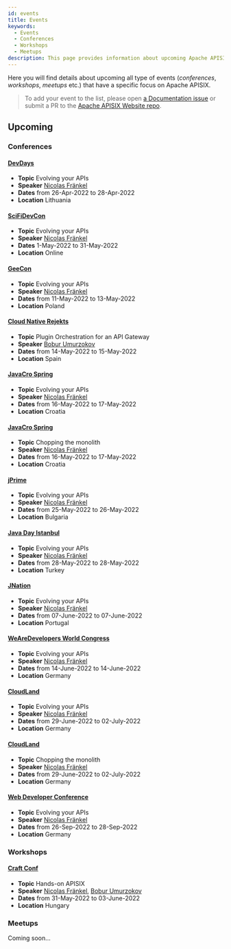 ```yaml
---
id: events
title: Events
keywords:
  - Events
  - Conferences
  - Workshops
  - Meetups
description: This page provides information about upcoming Apache APISIX's community events where you can track Meetups, Conferences and Workshops.
---
```


Here you will find details about upcoming all type of events (*conferences*, *workshops*, *meetups* etc.)
that have a specific focus on Apache APISIX.

> To add your event to the list, please open [a Documentation issue](https://github.com/apache/apisix-website/issues/new?assignees=&labels=documentation&template=documentation.yaml&title=%5BDocs%5D%3A+) or submit a PR to the [Apache APISIX Website repo](https://github.com/apache/apisix-website).

## Upcoming

### Conferences

#### [DevDays](https://devdays.lt/)

* **Topic** Evolving your APIs
* **Speaker** [Nicolas Fränkel](https://github.com/nfrankel)
* **Dates** from 26-Apr-2022 to 28-Apr-2022
* **Location** Lithuania

#### [SciFiDevCon](https://www.scifidevcon.com/)

* **Topic** Evolving your APIs
* **Speaker** [Nicolas Fränkel](https://github.com/nfrankel)
* **Dates** 1-May-2022 to 31-May-2022
* **Location** Online

#### [GeeCon](https://2022.geecon.org/)

* **Topic** Evolving your APIs
* **Speaker** [Nicolas Fränkel](https://github.com/nfrankel)
* **Dates** from 11-May-2022 to 13-May-2022
* **Location** Poland

#### [Cloud Native Rejekts](https://cloud-native.rejekts.io/)

* **Topic** Plugin Orchestration for an API Gateway
* **Speaker** [Bobur Umurzokov](https://github.com/Boburmirzo)
* **Dates** from 14-May-2022 to 15-May-2022
* **Location** Spain

#### [JavaCro Spring](https://2022spring.javacro.hr/eng/)

* **Topic** Evolving your APIs
* **Speaker** [Nicolas Fränkel](https://github.com/nfrankel)
* **Dates** from 16-May-2022 to 17-May-2022
* **Location** Croatia

#### [JavaCro Spring](https://2022spring.javacro.hr/eng/)

* **Topic** Chopping the monolith
* **Speaker** [Nicolas Fränkel](https://github.com/nfrankel)
* **Dates** from 16-May-2022 to 17-May-2022
* **Location** Croatia

#### [jPrime](https://jprime.io/)

* **Topic** Evolving your APIs
* **Speaker** [Nicolas Fränkel](https://github.com/nfrankel)
* **Dates** from 25-May-2022 to 26-May-2022
* **Location** Bulgaria

#### [Java Day Istanbul](http://www.javaday.istanbul/)

* **Topic** Evolving your APIs
* **Speaker** [Nicolas Fränkel](https://github.com/nfrankel)
* **Dates** from 28-May-2022 to 28-May-2022
* **Location** Turkey

#### [JNation](https://2022.jnation.pt/)

* **Topic** Evolving your APIs
* **Speaker** [Nicolas Fränkel](https://github.com/nfrankel)
* **Dates** from 07-June-2022 to 07-June-2022
* **Location** Portugal

#### [WeAreDevelopers World Congress](https://worldcongress.dev/)

* **Topic** Evolving your APIs
* **Speaker** [Nicolas Fränkel](https://github.com/nfrankel)
* **Dates** from 14-June-2022 to 14-June-2022
* **Location** Germany

#### [CloudLand](https://www.cloudland.org/de/home/)

* **Topic** Evolving your APIs
* **Speaker** [Nicolas Fränkel](https://github.com/nfrankel)
* **Dates** from 29-June-2022 to 02-July-2022
* **Location** Germany

#### [CloudLand](https://www.cloudland.org/de/home/)

* **Topic** Chopping the monolith
* **Speaker** [Nicolas Fränkel](https://github.com/nfrankel)
* **Dates** from 29-June-2022 to 02-July-2022
* **Location** Germany

#### [Web Developer Conference](https://www.web-developer-conference.de/)

* **Topic** Evolving your APIs
* **Speaker** [Nicolas Fränkel](https://github.com/nfrankel)
* **Dates** from 26-Sep-2022 to 28-Sep-2022
* **Location** Germany

### Workshops

#### [Craft Conf](https://craft-conf.com/)

* **Topic** Hands-on APISIX
* **Speaker** [Nicolas Fränkel](https://github.com/nfrankel), [Bobur Umurzokov](https://github.com/Boburmirzo)
* **Dates** from 31-May-2022 to 03-June-2022
* **Location** Hungary

### Meetups

Coming soon...
